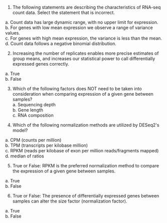 1. The following statements are describing the characteristics of RNA-seq count data. Select the statement that is incorrect.   
  
  a. Count data has large dynamic range, with no upper limit for expression.  
  b. For genes with low mean expression we observe a range of variance values.  
  c. For genes with high mean expression, the variance is less than the mean.  
  d. Count data follows a negative binomial distribution.

2. Increasing the number of replicates enables more precise estimates of group means, and increases our statistical power to call differentially expressed genes correctly.
  
  a. True  
  b. False
   
3. Which of the following factors does NOT need to be taken into consideration when comparing expression of a given gene between samples?  
  a. Sequencing depth  
  b. Gene length  
  c. RNA composition

4. Which of the following normalization methods are utilized by DESeq2's model?

  a. CPM (counts per million)  
  b. TPM (transcripts per kilobase million)  
  c. RPKM (reads per kilobase of exon per million reads/fragments mapped)  
  d. median of ratios
  
5. True or False: RPKM is the preferred normalization method to compare the expression of a given gene between samples.
  
  a. True  
  b. False

6. True or False: The presence of differentially expressed genes between samples can alter the size factor (normalization factor).  
  
  a. True  
  b. False
  

